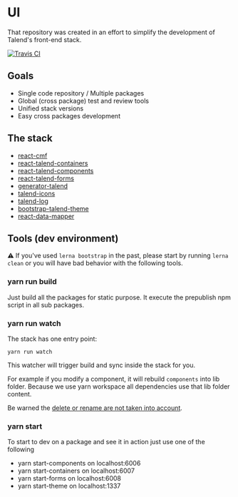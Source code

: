 # UI

That repository was created in an effort to simplify the development of Talend's
front-end stack.

[![Travis CI][travis-ci-image] ][travis-ci-url]

[travis-ci-image]: https://travis-ci.org/Talend/ui.svg?branch=master
[travis-ci-url]: https://travis-ci.org/Talend/ui

## Goals

* Single code repository / Multiple packages
* Global (cross package) test and review tools
* Unified stack versions
* Easy cross packages development

## The stack

- [react-cmf](https://github.com/Talend/ui/tree/master/packages/cmf)
- [react-talend-containers](https://github.com/Talend/ui/tree/master/packages/containers)
- [react-talend-components](https://github.com/Talend/ui/tree/master/packages/components)
- [react-talend-forms](https://github.com/Talend/ui/tree/master/packages/forms)
- [generator-talend](https://github.com/Talend/ui/tree/master/packages/generator)
- [talend-icons](https://github.com/Talend/ui/tree/master/packages/icons)
- [talend-log](https://github.com/Talend/ui/tree/master/packages/logging)
- [bootstrap-talend-theme](https://github.com/Talend/ui/tree/master/packages/theme)
- [react-data-mapper](https://github.com/Talend/ui/tree/master/packages/data-mapper)

## Tools (dev environment)

:warning: If you've used `lerna bootstrap` in the past, please start by running `lerna clean` or you will have bad behavior with the following tools.

### yarn run build

Just build all the packages for static purpose.
It execute the prepublish npm script in all sub packages.

### yarn run watch

The stack has one entry point:

```
yarn run watch
```

This watcher will trigger build and sync inside the stack for you.

For example if you modify a component, it will rebuild `components` into lib folder. Because we use yarn workspace all dependencies use that lib folder content.

Be warned the [delete or rename are not taken into account](https://github.com/remy/nodemon/issues/656).

### yarn start

To start to dev on a package and see it in action just use one of the following

- yarn start-components on localhost:6006
- yarn start-containers on localhost:6007
- yarn start-forms on localhost:6008
- yarn start-theme on localhost:1337
